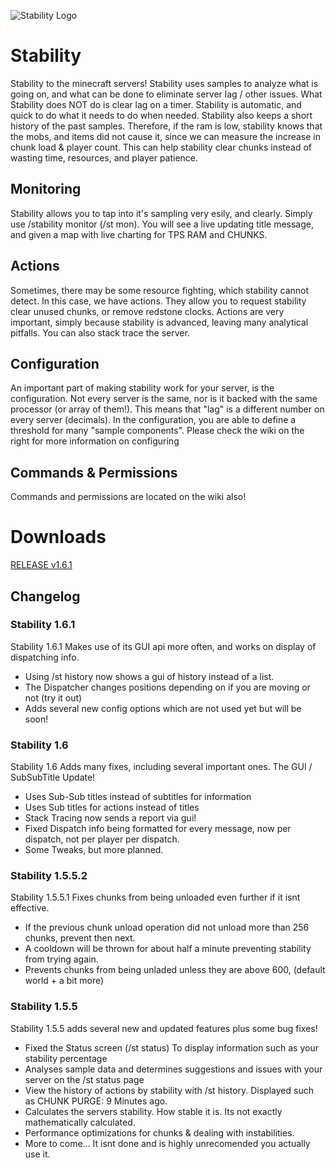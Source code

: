 ![Stability Logo](https://raw.githubusercontent.com/danielmills/Stability/master/build/stability.png)

# Stability
Stability to the minecraft servers! Stability uses samples to analyze what is going on, and what can be done to eliminate server lag / other issues. What Stability does NOT do is clear lag on a timer. Stability is automatic, and quick to do what it needs to do when needed. Stability also keeps a short history of the past samples. Therefore, if the ram is low, stability knows that the mobs, and items did not cause it, since we can measure the increase in chunk load & player count. This can help stability clear chunks instead of wasting time, resources, and player patience.

## Monitoring
Stability allows you to tap into it's sampling very esily, and clearly. Simply use /stability monitor (/st mon). You will see a live updating title message, and given a map with live charting for TPS RAM and CHUNKS.

## Actions
Sometimes, there may be some resource fighting, which stability cannot detect. In this case, we have actions. They allow you to request stability clear unused chunks, or remove redstone clocks. Actions are very important, simply because stability is advanced, leaving many analytical pitfalls. You can also stack trace the server.

## Configuration
An important part of making stability work for your server, is the configuration. Not every server is the same, nor is it backed with the same processor (or array of them!). This means that "lag" is a different number on every server (decimals). In the configuration, you are able to define a threshold for many "sample components". Please check the wiki on the right for more information on configuring

## Commands & Permissions
Commands and permissions are located on the wiki also!

# Downloads
[RELEASE v1.6.1](https://github.com/danielmills/Stability/blob/master/build/latest/release/Stability.jar?raw=true)

## Changelog

### Stability 1.6.1
Stability 1.6.1 Makes use of its GUI api more often, and works on display of dispatching info.
* Using /st history now shows a gui of history instead of a list.
* The Dispatcher changes positions depending on if you are moving or not (try it out)
* Adds several new config options which are not used yet but will be soon!

### Stability 1.6
Stability 1.6 Adds many fixes, including several important ones. The GUI / SubSubTitle Update!
* Uses Sub-Sub titles instead of subtitles for information
* Uses Sub titles for actions instead of titles
* Stack Tracing now sends a report via gui!
* Fixed Dispatch info being formatted for every message, now per dispatch, not per player per dispatch.
* Some Tweaks, but more planned.

### Stability 1.5.5.2
Stability 1.5.5.1 Fixes chunks from being unloaded even further if it isnt effective.
* If the previous chunk unload operation did not unload more than 256 chunks, prevent then next.
* A cooldown will be thrown for about half a minute preventing stability from trying again.
* Prevents chunks from being unladed unless they are above 600, (default world + a bit more)

### Stability 1.5.5
Stability 1.5.5 adds several new and updated features plus some bug fixes!
* Fixed the Status screen (/st status) To display information such as your stability percentage
* Analyses sample data and determines suggestions and issues with your server on the /st status page
* View the history of actions by stability with /st history. Displayed such as CHUNK PURGE: 9 Minutes ago.
* Calculates the servers stability. How stable it is. Its not exactly mathematically calculated.
* Performance optimizations for chunks & dealing with instabilities.
* More to come... It isnt done and is highly unrecomended you actually use it.

